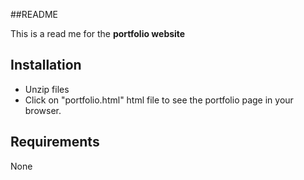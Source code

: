 ##README

This is a read me for the **portfolio website**

## Installation
* Unzip files
* Click on "portfolio.html" html file to see the portfolio page in your browser.

## Requirements

None
